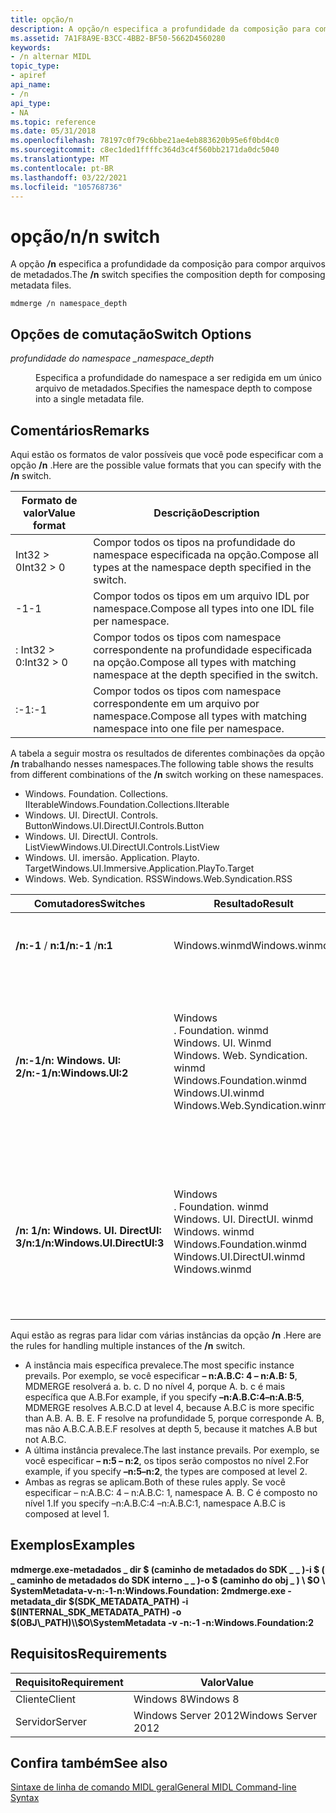 ```yaml
---
title: opção/n
description: A opção/n especifica a profundidade da composição para compor arquivos de metadados.
ms.assetid: 7A1F8A9E-B3CC-4BB2-BF50-5662D4560280
keywords:
- /n alternar MIDL
topic_type:
- apiref
api_name:
- /n
api_type:
- NA
ms.topic: reference
ms.date: 05/31/2018
ms.openlocfilehash: 78197c0f79c6bbe21ae4eb883620b95e6f0bd4c0
ms.sourcegitcommit: c8ec1ded1ffffc364d3c4f560bb2171da0dc5040
ms.translationtype: MT
ms.contentlocale: pt-BR
ms.lasthandoff: 03/22/2021
ms.locfileid: "105768736"
---
```

# <a name="n-switch"></a><span data-ttu-id="b91dd-104">opção/n</span><span class="sxs-lookup"><span data-stu-id="b91dd-104">/n switch</span></span>

<span data-ttu-id="b91dd-105">A opção **/n** especifica a profundidade da composição para compor arquivos de metadados.</span><span class="sxs-lookup"><span data-stu-id="b91dd-105">The **/n** switch specifies the composition depth for composing metadata files.</span></span>

``` syntax
mdmerge /n namespace_depth
```

## <a name="switch-options"></a><span data-ttu-id="b91dd-106">Opções de comutação</span><span class="sxs-lookup"><span data-stu-id="b91dd-106">Switch Options</span></span>

<dl> <dt>

<span data-ttu-id="b91dd-107">*profundidade do namespace \_*</span><span class="sxs-lookup"><span data-stu-id="b91dd-107">*namespace\_depth*</span></span> 
</dt> <dd>

<span data-ttu-id="b91dd-108">Especifica a profundidade do namespace a ser redigida em um único arquivo de metadados.</span><span class="sxs-lookup"><span data-stu-id="b91dd-108">Specifies the namespace depth to compose into a single metadata file.</span></span>

</dd> </dl>

## <a name="remarks"></a><span data-ttu-id="b91dd-109">Comentários</span><span class="sxs-lookup"><span data-stu-id="b91dd-109">Remarks</span></span>

<span data-ttu-id="b91dd-110">Aqui estão os formatos de valor possíveis que você pode especificar com a opção **/n** .</span><span class="sxs-lookup"><span data-stu-id="b91dd-110">Here are the possible value formats that you can specify with the **/n** switch.</span></span>



| <span data-ttu-id="b91dd-111">Formato de valor</span><span class="sxs-lookup"><span data-stu-id="b91dd-111">Value format</span></span>                   | <span data-ttu-id="b91dd-112">Descrição</span><span class="sxs-lookup"><span data-stu-id="b91dd-112">Description</span></span>                                                                     |
|--------------------------------|---------------------------------------------------------------------------------|
| <span data-ttu-id="b91dd-113">Int32 > 0</span><span class="sxs-lookup"><span data-stu-id="b91dd-113">Int32 > 0</span></span>                   | <span data-ttu-id="b91dd-114">Compor todos os tipos na profundidade do namespace especificada na opção.</span><span class="sxs-lookup"><span data-stu-id="b91dd-114">Compose all types at the namespace depth specified in the switch.</span></span>               |
| <span data-ttu-id="b91dd-115">-1</span><span class="sxs-lookup"><span data-stu-id="b91dd-115">-1</span></span>                             | <span data-ttu-id="b91dd-116">Compor todos os tipos em um arquivo IDL por namespace.</span><span class="sxs-lookup"><span data-stu-id="b91dd-116">Compose all types into one IDL file per namespace.</span></span>                              |
| <span data-ttu-id="b91dd-117"><namespace>: Int32 > 0</span><span class="sxs-lookup"><span data-stu-id="b91dd-117"><namespace>:Int32 > 0</span></span> | <span data-ttu-id="b91dd-118">Compor todos os tipos com namespace correspondente na profundidade especificada na opção.</span><span class="sxs-lookup"><span data-stu-id="b91dd-118">Compose all types with matching namespace at the depth specified in the switch.</span></span> |
| <span data-ttu-id="b91dd-119"><namespace>:-1</span><span class="sxs-lookup"><span data-stu-id="b91dd-119"><namespace>:-1</span></span>           | <span data-ttu-id="b91dd-120">Compor todos os tipos com namespace correspondente em um arquivo por namespace.</span><span class="sxs-lookup"><span data-stu-id="b91dd-120">Compose all types with matching namespace into one file per namespace.</span></span>          |



 

<span data-ttu-id="b91dd-121">A tabela a seguir mostra os resultados de diferentes combinações da opção **/n** trabalhando nesses namespaces.</span><span class="sxs-lookup"><span data-stu-id="b91dd-121">The following table shows the results from different combinations of the **/n** switch working on these namespaces.</span></span>

-   <span data-ttu-id="b91dd-122">Windows. Foundation. Collections. IIterable</span><span class="sxs-lookup"><span data-stu-id="b91dd-122">Windows.Foundation.Collections.IIterable</span></span>
-   <span data-ttu-id="b91dd-123">Windows. UI. DirectUI. Controls. Button</span><span class="sxs-lookup"><span data-stu-id="b91dd-123">Windows.UI.DirectUI.Controls.Button</span></span>
-   <span data-ttu-id="b91dd-124">Windows. UI. DirectUI. Controls. ListView</span><span class="sxs-lookup"><span data-stu-id="b91dd-124">Windows.UI.DirectUI.Controls.ListView</span></span>
-   <span data-ttu-id="b91dd-125">Windows. UI. imersão. Application. Playto. Target</span><span class="sxs-lookup"><span data-stu-id="b91dd-125">Windows.UI.Immersive.Application.PlayTo.Target</span></span>
-   <span data-ttu-id="b91dd-126">Windows. Web. Syndication. RSS</span><span class="sxs-lookup"><span data-stu-id="b91dd-126">Windows.Web.Syndication.RSS</span></span>



| <span data-ttu-id="b91dd-127">Comutadores</span><span class="sxs-lookup"><span data-stu-id="b91dd-127">Switches</span></span>                         | <span data-ttu-id="b91dd-128">Resultado</span><span class="sxs-lookup"><span data-stu-id="b91dd-128">Result</span></span>                                                                                                                                                                                                                                                       | <span data-ttu-id="b91dd-129">Explicação</span><span class="sxs-lookup"><span data-stu-id="b91dd-129">Explanation</span></span>                                                                                                                                                                                                                                                                                                                        |
|----------------------------------|--------------------------------------------------------------------------------------------------------------------------------------------------------------------------------------------------------------------------------------------------------------|------------------------------------------------------------------------------------------------------------------------------------------------------------------------------------------------------------------------------------------------------------------------------------------------------------------------------------|
| <span data-ttu-id="b91dd-130">**/n:-1**  / **n:1**</span><span class="sxs-lookup"><span data-stu-id="b91dd-130">**/n:-1** /**n:1**</span></span>               | <span data-ttu-id="b91dd-131">Windows.winmd</span><span class="sxs-lookup"><span data-stu-id="b91dd-131">Windows.winmd</span></span>                                                                                                                                                                                                                                                | <span data-ttu-id="b91dd-132">A última opção/n substitui todas as opções-n anteriores.</span><span class="sxs-lookup"><span data-stu-id="b91dd-132">The last /n switch overrides all previous –n switches.</span></span>                                                                                                                                                                                                                                                                           |
| <span data-ttu-id="b91dd-133">**/n:-1/n: Windows. UI: 2**</span><span class="sxs-lookup"><span data-stu-id="b91dd-133">**/n:-1/n:Windows.UI:2**</span></span>         | <dl> <span data-ttu-id="b91dd-134">Windows <dt>. Foundation. winmd</dt> <dt>Windows. UI. Winmd</dt> <dt>Windows. Web. Syndication. winmd</dt></span><span class="sxs-lookup"><span data-stu-id="b91dd-134"><dt>Windows.Foundation.winmd</dt> <dt>Windows.UI.winmd</dt> <dt>Windows.Web.Syndication.winmd</dt></span></span> </dl> | <dl> <span data-ttu-id="b91dd-135"><dt>O **Windows. Foundation** é sempre composto em – n:2.</dt></span><span class="sxs-lookup"><span data-stu-id="b91dd-135"><dt>**Windows.Foundation** is always composed at –n:2.</dt></span></span> <span data-ttu-id="b91dd-136"><dt>Os tipos **Windows. UI** são agrupados.</dt></span><span class="sxs-lookup"><span data-stu-id="b91dd-136"><dt>**Windows.UI** types are grouped.</dt></span></span> <span data-ttu-id="b91dd-137"><dt>O **Windows. Web. Syndication** é composto em n:-1.</dt></span><span class="sxs-lookup"><span data-stu-id="b91dd-137"><dt>**Windows.Web.Syndication** is composed at n:-1.</dt></span></span> </dl>       |
| <span data-ttu-id="b91dd-138">**/n: 1/n: Windows. UI. DirectUI: 3**</span><span class="sxs-lookup"><span data-stu-id="b91dd-138">**/n:1/n:Windows.UI.DirectUI:3**</span></span> | <dl> <span data-ttu-id="b91dd-139">Windows <dt>. Foundation. winmd</dt> <dt>Windows. UI. DirectUI. winmd</dt> <dt>Windows. winmd</dt></span><span class="sxs-lookup"><span data-stu-id="b91dd-139"><dt>Windows.Foundation.winmd</dt> <dt>Windows.UI.DirectUI.winmd </dt> <dt>Windows.winmd</dt></span></span> </dl>       | <dl> <span data-ttu-id="b91dd-140"><dt>O **Windows. Foundation** é sempre composto em – n:2.</dt></span><span class="sxs-lookup"><span data-stu-id="b91dd-140"><dt>**Windows.Foundation** is always composed at –n:2.</dt></span></span> <span data-ttu-id="b91dd-141"><dt>**Windows. UI. DirectUI** é composto no nível 3.</dt></span><span class="sxs-lookup"><span data-stu-id="b91dd-141"><dt>**Windows.UI.DirectUI** is composed at level 3.</dt></span></span> <span data-ttu-id="b91dd-142"><dt>Todos os outros tipos são compostos no nível 1.</dt></span><span class="sxs-lookup"><span data-stu-id="b91dd-142"><dt>All other types are composed at level 1.</dt></span></span> </dl> |



 

<span data-ttu-id="b91dd-143">Aqui estão as regras para lidar com várias instâncias da opção **/n** .</span><span class="sxs-lookup"><span data-stu-id="b91dd-143">Here are the rules for handling multiple instances of the **/n** switch.</span></span>

-   <span data-ttu-id="b91dd-144">A instância mais específica prevalece.</span><span class="sxs-lookup"><span data-stu-id="b91dd-144">The most specific instance prevails.</span></span> <span data-ttu-id="b91dd-145">Por exemplo, se você especificar **– n:A.B.C: 4 – n:A.B: 5**, MDMERGE resolverá a. b. c. D no nível 4, porque A. b. c é mais específica que A.B.</span><span class="sxs-lookup"><span data-stu-id="b91dd-145">For example, if you specify **–n:A.B.C:4–n:A.B:5**, MDMERGE resolves A.B.C.D at level 4, because A.B.C is more specific than A.B.</span></span> <span data-ttu-id="b91dd-146">A. B. E. F resolve na profundidade 5, porque corresponde A. B, mas não A.B.C.</span><span class="sxs-lookup"><span data-stu-id="b91dd-146">A.B.E.F resolves at depth 5, because it matches A.B but not A.B.C.</span></span>
-   <span data-ttu-id="b91dd-147">A última instância prevalece.</span><span class="sxs-lookup"><span data-stu-id="b91dd-147">The last instance prevails.</span></span> <span data-ttu-id="b91dd-148">Por exemplo, se você especificar **– n:5 – n:2**, os tipos serão compostos no nível 2.</span><span class="sxs-lookup"><span data-stu-id="b91dd-148">For example, if you specify **–n:5–n:2**, the types are composed at level 2.</span></span>
-   <span data-ttu-id="b91dd-149">Ambas as regras se aplicam.</span><span class="sxs-lookup"><span data-stu-id="b91dd-149">Both of these rules apply.</span></span> <span data-ttu-id="b91dd-150">Se você especificar – n:A.B.C: 4 – n:A.B.C: 1, namespace A. B. C é composto no nível 1.</span><span class="sxs-lookup"><span data-stu-id="b91dd-150">If you specify –n:A.B.C:4 –n:A.B.C:1, namespace A.B.C is composed at level 1.</span></span>

## <a name="examples"></a><span data-ttu-id="b91dd-151">Exemplos</span><span class="sxs-lookup"><span data-stu-id="b91dd-151">Examples</span></span>

<span data-ttu-id="b91dd-152">**mdmerge.exe-metadados \_ dir $ (caminho de metadados do SDK \_ \_ )-i $ ( \_ caminho de metadados do SDK interno \_ \_ )-o $ (caminho do obj \_ ) \\ $O \\ SystemMetadata-v-n:-1-n:Windows.Foundation: 2**</span><span class="sxs-lookup"><span data-stu-id="b91dd-152">**mdmerge.exe -metadata\_dir $(SDK\_METADATA\_PATH) -i $(INTERNAL\_SDK\_METADATA\_PATH) -o $(OBJ\_PATH)\\$O\\SystemMetadata -v -n:-1 -n:Windows.Foundation:2**</span></span>

## <a name="requirements"></a><span data-ttu-id="b91dd-153">Requisitos</span><span class="sxs-lookup"><span data-stu-id="b91dd-153">Requirements</span></span>



| <span data-ttu-id="b91dd-154">Requisito</span><span class="sxs-lookup"><span data-stu-id="b91dd-154">Requirement</span></span> | <span data-ttu-id="b91dd-155">Valor</span><span class="sxs-lookup"><span data-stu-id="b91dd-155">Value</span></span> |
|-------------------|--------------------------------|
| <span data-ttu-id="b91dd-156">Cliente</span><span class="sxs-lookup"><span data-stu-id="b91dd-156">Client</span></span><br/> | <span data-ttu-id="b91dd-157">Windows 8</span><span class="sxs-lookup"><span data-stu-id="b91dd-157">Windows 8</span></span><br/>           |
| <span data-ttu-id="b91dd-158">Servidor</span><span class="sxs-lookup"><span data-stu-id="b91dd-158">Server</span></span><br/> | <span data-ttu-id="b91dd-159">Windows Server 2012</span><span class="sxs-lookup"><span data-stu-id="b91dd-159">Windows Server 2012</span></span><br/> |



## <a name="see-also"></a><span data-ttu-id="b91dd-160">Confira também</span><span class="sxs-lookup"><span data-stu-id="b91dd-160">See also</span></span>

<dl> <dt>

[<span data-ttu-id="b91dd-161">Sintaxe de linha de comando MIDL geral</span><span class="sxs-lookup"><span data-stu-id="b91dd-161">General MIDL Command-line Syntax</span></span>](general-midl-command-line-syntax.md)
</dt> </dl>

 

 





